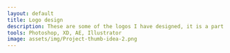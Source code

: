 ```yaml
---
layout: default
title: Logo design
description: These are some of the logos I have designed, it is a part of graphic design which I really enjoy. You get the lovely warm feeling of a finished project over a relatively short period of time, with each logo presenting a different challenge.
tools: Photoshop, XD, AE, Illustrator
image: assets/img/Project-thumb-idea-2.png
---
```

